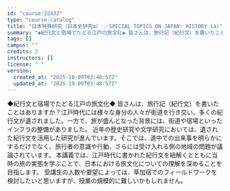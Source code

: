```yaml
---
id: "course:22432"
type: "course-catalog"
title: "日本特殊研究（日本史研究a） ／SPECIAL TOPICS ON JAPAN: HISTORY (a)"
summary: "◆紀行文と宿場でたどる江戸の旅文化◆ 皆さんは、旅行記（紀行文）を書いたことはありますか？江戸時代には様々な身分の人々が街道を行き交い、多くの紀行文が遺されました。一方で、旅が盛んとなった背景には、街道や宿場といったインフラの整備がありまし…"
tags: []
campus: ""
credits: 2
instructors: []
license: " "
version:
  created_at: "2025-10-09T03:48:57Z"
  updated_at: "2025-10-09T03:48:57Z"
---
```


◆紀行文と宿場でたどる江戸の旅文化◆ 皆さんは、旅行記（紀行文）を書いたことはありますか？江戸時代には様々な身分の人々が街道を行き交い、多くの紀行文が遺されました。一方で、旅が盛んとなった背景には、街道や宿場といったインフラの整備がありました。 近年の歴史研究や文学研究においては、遺された紀行文を活用した研究が進んでいます。そこでは、道中での出来事を明らかにするだけでなく、旅行者の意識や行動、さらには受け入れる側の地域の問題が議論されています。 本講義では、江戸時代に書かれた紀行文を紐解くとともに当時の旅の実態を学ぶことで、日本における旅文化についての理解を深めることを目指します。 受講生の人数や要望によっては、草加宿でのフィールドワークを検討したいと思いますが、授業の規模的に難しいかもしれません。
